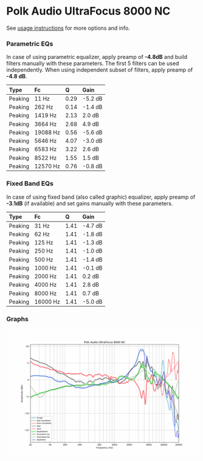 # Polk Audio UltraFocus 8000 NC
See [usage instructions](https://github.com/jaakkopasanen/AutoEq#usage) for more options and info.

### Parametric EQs
In case of using parametric equalizer, apply preamp of **-4.8dB** and build filters manually
with these parameters. The first 5 filters can be used independently.
When using independent subset of filters, apply preamp of **-4.8 dB**.

| Type    | Fc       |    Q | Gain    |
|:--------|:---------|:-----|:--------|
| Peaking | 11 Hz    | 0.29 | -5.2 dB |
| Peaking | 262 Hz   | 0.14 | -1.4 dB |
| Peaking | 1419 Hz  | 2.13 | 2.0 dB  |
| Peaking | 3664 Hz  | 2.68 | 4.9 dB  |
| Peaking | 19088 Hz | 0.56 | -5.6 dB |
| Peaking | 5646 Hz  | 4.07 | -3.0 dB |
| Peaking | 6583 Hz  | 3.22 | 2.6 dB  |
| Peaking | 8522 Hz  | 1.55 | 1.5 dB  |
| Peaking | 12570 Hz | 0.76 | -0.8 dB |

### Fixed Band EQs
In case of using fixed band (also called graphic) equalizer, apply preamp of **-3.1dB**
(if available) and set gains manually with these parameters.

| Type    | Fc       |    Q | Gain    |
|:--------|:---------|:-----|:--------|
| Peaking | 31 Hz    | 1.41 | -4.7 dB |
| Peaking | 62 Hz    | 1.41 | -1.8 dB |
| Peaking | 125 Hz   | 1.41 | -1.3 dB |
| Peaking | 250 Hz   | 1.41 | -1.0 dB |
| Peaking | 500 Hz   | 1.41 | -1.4 dB |
| Peaking | 1000 Hz  | 1.41 | -0.1 dB |
| Peaking | 2000 Hz  | 1.41 | 0.2 dB  |
| Peaking | 4000 Hz  | 1.41 | 2.8 dB  |
| Peaking | 8000 Hz  | 1.41 | 0.7 dB  |
| Peaking | 16000 Hz | 1.41 | -5.0 dB |

### Graphs
![](./Polk%20Audio%20UltraFocus%208000%20NC.png)
